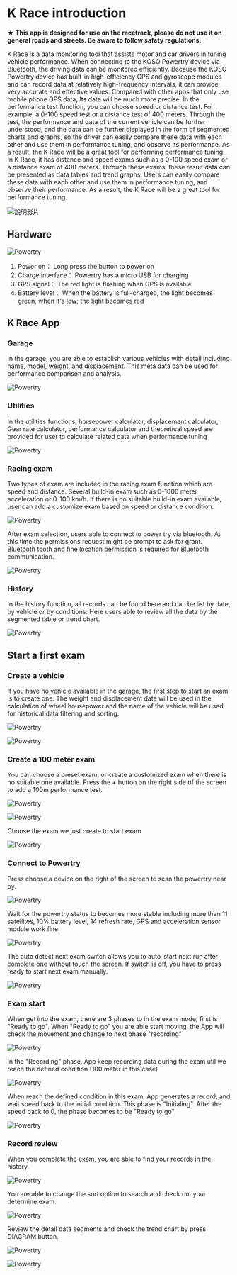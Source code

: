 # K Race introduction

**★  This app is designed for use on the racetrack, please do not use it on general roads and streets. Be aware to  follow safety regulations.**

K Race is a data monitoring tool that assists motor and car drivers in tuning vehicle performance. When connecting to the KOSO Powertry device via Bluetooth, the driving data can be monitored efficiently. Because the KOSO Powertry device has built-in high-efficiency GPS and gyroscope modules and can record data at relatively high-frequency intervals, it can provide very accurate and effective values. Compared with other apps that only use mobile phone GPS data, Its data will be much more precise.
In the performance test function, you can choose speed or distance test. For example, a 0-100 speed test or a distance test of 400 meters. Through the test, the performance and data of the current vehicle can be further understood, and the data can be further displayed in the form of segmented charts and graphs, so the driver can easily compare these data with each other and use them in performance tuning, and observe its performance. As a result, the K Race will be a great tool for performing performance tuning.
In K Race, it has distance and speed exams such as a 0-100 speed exam or a distance exam of 400 meters. Through these exams, these result data can be presented as data tables and trend graphs. Users can easily compare these data with each other and use them in performance tuning, and observe their performance. As a result, the K Race will be a great tool for performance tuning.

![說明影片](https://www.youtube.com/watch?v=jSAfbBRWP8c)

## Hardware



![Powertry](./image/tutorial.png)

1.  Power on： Long press the button to power on
2.  Charge interface： Powertry has a micro USB for charging
3.  GPS signal： The red light is flashing when GPS is available
4.  Battery level： When the battery is full-charged, the light becomes green, when it's low; the light becomes red



## K Race App

### Garage

In the garage, you are able to establish various vehicles with detail including name, model, weight, and displacement. This meta data can be used for performance comparison and analysis.

![Powertry](./image/photo-garage.png)

### Utilities

In the utilities functions, horsepower calculator, displacement calculator, Gear rate calculator, performance calculator and theoretical speed are provided for user to calculate related data when performance tuning

![Powertry](./image/photo-utilities.png)

### Racing exam

Two types of exam are included in the racing exam function which are speed and distance. Several build-in exam such as 0-1000 meter acceleration or 0-100 km/h. If there is no suitable build-in exam available, user can add a customize exam based on speed or distance condition.

![Powertry](./image/photo-exam.png)

After exam selection, users able to connect to power try via bluetooth. At this time the permissions request might be prompt to ask for grant. Bluetooth tooth and fine location permission is required for Bluetooth communication.



![Powertry](./image/photo-connect.png)



### History

In the history function, all records can be found here and can be list by date, by vehicle or by conditions. Here users able to review all the data by the segmented table or trend chart.  

![Powertry](./image/photo-history.png)

## Start a first exam

### Create a vehicle

If you have no vehicle available in the garage, the first step to start an exam is to create one. The weight and displacement data will be used in the calculation of wheel housepower and the name of the vehicle will be used for historical data filtering and sorting.



![Powertry](./image/garage1.png)

![Powertry](./image/garage2.png)

### Create a 100 meter exam

You can choose a preset exam, or create a customized exam when there is no suitable one available. Press the + button on the right side of the screen to add a 100m performance test.

![Powertry](./image/exam1.png)

![Powertry](./image/exam2.png)

Choose the exam we just create to start exam

![Powertry](./image/exam3.png)

### Connect to Powertry

Press choose a device on the right of the screen to scan the powertry near by.

![Powertry](./image/connect1.png)

Wait for the powertry status to becomes more stable including more than 11 satellites, 10% battery level, 14 refresh rate,  GPS and acceleration sensor module work fine.

![Powertry](./image/connect2.png)

The auto detect next exam switch allows you to auto-start next run after complete one without touch the screen. If switch is off, you have to press ready to start next exam manually.

![Powertry](./image/connect3.png)

### Exam start

When get into the exam, there are 3 phases to in the exam mode, first is "Ready to go". When "Ready to go" you are able start moving, the App will check the movement and change to next phase "recording"



![Powertry](./image/runtime2.png)

In the "Recording" phase, App keep recording data during the exam util we reach the defined condition (100 meter in this case)

![Powertry](./image/runtime3.png)

When reach the defined condition in this exam, App generates a record, and wait speed back to the initial condition. This phase is "Initialing". After the speed back to 0, the phase becomes to be "Ready to go"

![Powertry](./image/runtime1.png)

### Record review

When you complete the exam, you are able to find your records in the history.

![Powertry](./image/photo-history.png)

You are able to change the sort option to search and check out your determine exam.

![Powertry](./image/history1.png)

Review the detail data segments and check the trend chart by press DIAGRAM button.

![Powertry](./image/history2.png)

![Powertry](./image/history3.png)